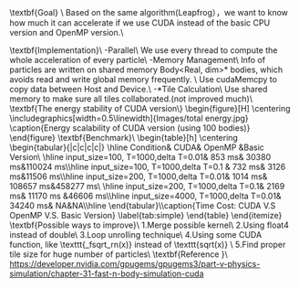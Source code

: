 \textbf{Goal} \\
Based on the same algorithm(Leapfrog），we want to know how much it can accelerate if we use CUDA instead of the basic CPU version and OpenMP version.\\

\textbf{Implementation}\\
-Parallel\\
       We use every  thread to compute the whole  acceleration of every particle\\
-Memory Management\\
       Info of particles are written on shared memory Body<Real, dim>* bodies, which avoids read and write global memory frequently. \\
       Use cudaMemcpy to copy data between Host and Device.\\
-*Tile Calculation\\
       Use shared memory to make sure all tiles collaborated.(not improved much)\\
\textbf{The energy stability of CUDA version\\}
\begin{figure}[H]
    \centering
    \includegraphics[width=0.5\linewidth]{Images/total energy.jpg}
    \caption{Energy scalability of CUDA version (using 100 bodies)}
\end{figure}
\textbf{Benchmark}\\
\begin{table}[h]
    \centering
    \begin{tabular}{|c|c|c|c|}
        \hline
        Condition& CUDA& OpenMP &Basic Version\\
        \hline
        input_size=100, T=1000,delta T=0.01& 853 ms& 30380 ms&110024 ms\\\hline
        input_size=100, T=1000,delta T=0.1			& 732 ms& 3126 ms&11506 ms\\\hline
        input_size=200, T=1000,delta T=0.01& 1014 ms& 108657 ms&458277 ms\\
        \hline
 input_size=200, T=1000,delta T=0.1& 2169 ms& 11170 ms	&46606 ms\\\hline
 input_size=4000, T=1000,delta T=0.01& 34240 ms& NA&NA\\\hline
    \end{tabular}\\\caption{Time Cost:   CUDA V.S OpenMP V.S. Basic Version}
    \label{tab:simple}
\end{table}
\end{itemize}
\textbf{Possible ways to improve}\\
1.Merge possible kernel\\
2.Using float4 instead of double\\
3.Loop unrolling technique\\
4.Using some CUDA function, like \texttt{\_fsqrt\_rn(x)} instead of \texttt{sqrt(x)} \\
5.Find proper tile size for huge number of particles\\
\textbf{Reference }\\
https://developer.nvidia.com/gpugems/gpugems3/part-v-physics-simulation/chapter-31-fast-n-body-simulation-cuda 
